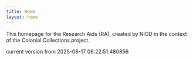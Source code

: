 ```yaml
---
title: Home
layout: home
---
```


This homepage for the Research Aids (RA), created by NIOD in the context of the Colonial Collections project. 


current version from 2025-08-17 06:22:51.480856